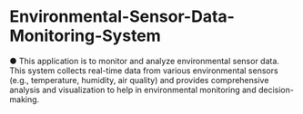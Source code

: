 # Environmental-Sensor-Data-Monitoring-System

●	This application is to monitor and analyze environmental sensor data. This system collects real-time data from various environmental sensors (e.g., temperature, humidity, air quality) and provides comprehensive analysis and visualization to help in environmental monitoring and decision-making. 
